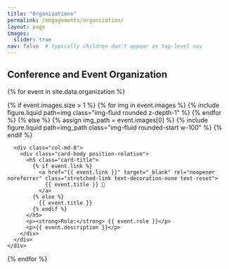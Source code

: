 ```yaml
---
title: "Organizations"
permalink: /engagements/organization/
layout: page
images:
  slider: true
nav: false  # typically children don't appear as top-level nav
---
```


## Conference and Event Organization

{% for event in site.data.organization %}
  <div class="card mb-4 shadow-sm position-relative">
    <div class="row g-0">
      <div class="col-md-4">
        {% if event.images.size > 1 %}
          <swiper-container keyboard="true"
                            navigation="true"
                            pagination="true"
                            pagination-clickable="true"
                            pagination-dynamic-bullets="true"
                            rewind="true"
                            class="mb-3">
            {% for img in event.images %}
              <swiper-slide>
                {% include figure.liquid path=img class="img-fluid rounded z-depth-1" %}
              </swiper-slide>
            {% endfor %}
          </swiper-container>
        {% else %}
          {% assign img_path = event.images[0] %}
          {% include figure.liquid path=img_path class="img-fluid rounded-start w-100" %}
        {% endif %}
      </div>

      <div class="col-md-8">
        <div class="card-body position-relative">
          <h5 class="card-title">
            {% if event.link %}
              <a href="{{ event.link }}" target="_blank" rel="noopener noreferrer" class="stretched-link text-decoration-none text-reset">
                {{ event.title }} 🔗
              </a>
            {% else %}
              {{ event.title }}
            {% endif %}
          </h5>
          <p><strong>Role:</strong> {{ event.role }}</p>
          <p>{{ event.description }}</p>
        </div>
      </div>
    </div>
  </div>
{% endfor %}
